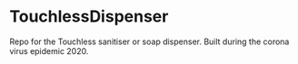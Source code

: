 # TouchlessDispenser
Repo for the Touchless sanitiser or soap dispenser. Built during the corona virus epidemic 2020. 

